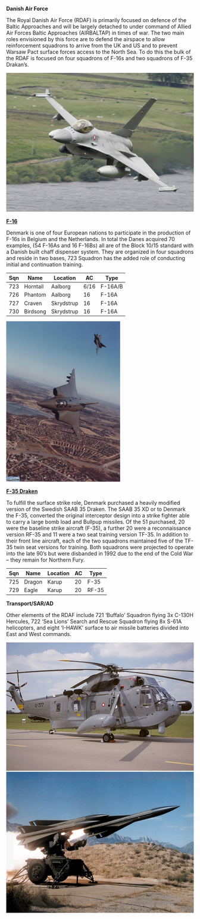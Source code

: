 **Danish Air Force**

The Royal Danish Air Force (RDAF) is primarily focused on defence of the
Baltic Approaches and will be largely detached to under command of
Allied Air Forces Baltic Approaches (AIRBALTAP) in times of war. The two
main roles envisioned by this force are to defend the airspace to allow
reinforcement squadrons to arrive from the UK and US and to prevent
Warsaw Pact surface forces access to the North Sea. To do this the bulk
of the RDAF is focused on four squadrons of F-16s and two squadrons of
F-35 Drakan’s.

<img src="/assets\images\nato\dk\air\image1.jpeg" style="width:5.82292in;height:3.87796in" />

[**F-16**](http://www.f-16.net/f-16_users_article3.html)

Denmark is one of four European nations to participate in the production
of F-16s in Belgium and the Netherlands. In total the Danes acquired 70
examples, (54 F-16As and 16 F-16Bs) all are of the Block 10/15 standard
with a Danish built chaff dispenser system. They are organized in four
squadrons and reside in two bases, 723 Squadron has the added role of
conducting initial and continuation training.

| Sqn | Name     | Location   | AC   | Type    |
|-----|----------|------------|------|---------|
| 723 | Horntail | Aalborg    | 6/16 | F-16A/B |
| 726 | Phantom  | Aalborg    | 16   | F-16A   |
| 727 | Craven   | Skrydstrup | 16   | F-16A   |
| 730 | Birdsong | Skrydstrup | 16   | F-16A   |

<img src="/assets\images\nato\dk\air\image2.jpg" style="width:3.18681in;height:4.47917in" />

[**F-35 Draken**](https://en.wikipedia.org/wiki/Saab_35_Draken)

To fulfill the surface strike role, Denmark purchased a heavily modified
version of the Swedish SAAB 35 Draken. The SAAB 35 XD or to Denmark the
F-35, converted the original interceptor design into a strike fighter
able to carry a large bomb load and Bullpup missiles. Of the 51
purchased, 20 were the baseline strike aircraft (F-35), a further 20
were a reconnaissance version RF-35 and 11 were a two seat training
version TF-35. In addition to their front line aircraft, each of the two
squadrons maintained five of the TF-35 twin seat versions for training.
Both squadrons were projected to operate into the late 90’s but were
disbanded in 1992 due to the end of the Cold War – they remain for
Northern Fury.

| Sqn | Name   | Location | AC  | Type  |
|-----|--------|----------|-----|-------|
| 725 | Dragon | Karup    | 20  | F-35  |
| 729 | Eagle  | Karup    | 20  | RF-35 |

**Transport/SAR/AD**

Other elements of the RDAF include 721 ‘Buffalo’ Squadron flying 3x
C-130H Hercules, 722 ‘Sea Lions’ Search and Rescue Squadron flying 8x
S-61A helicopters, and eight ‘I-HAWK’ surface to air missile batteries
divided into East and West commands.

<img src="/assets\images\nato\dk\air\image3.jpg" style="width:5.375in;height:3.58542in" />

<img src="/assets\images\nato\dk\air\image4.jpg" style="width:5.41667in;height:3.94097in" />
